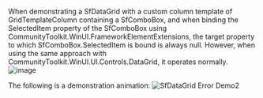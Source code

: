When demonstrating a SfDataGrid with a custom column template of GridTemplateColumn containing a SfComboBox, and when binding the SelectedItem property of the SfComboBox using CommunityToolkit.WinUI.FrameworkElementExtensions, the target property to which SfComboBox.SelectedItem is bound is always null. However, when using the same approach with CommunityToolkit.WinUI.UI.Controls.DataGrid, it operates normally.
![image](https://github.com/weiyoucheng/SfDataGrid_GridTemplateColumn_Test/assets/112521929/bedf1107-9b6c-4593-a879-0595286a41bc)

The following is a demonstration animation:
![SfDataGrid Error Demo2](https://github.com/weiyoucheng/SfDataGrid_GridTemplateColumn_Test/assets/112521929/05789b57-595d-4c75-98ee-0868f44c33f3)
